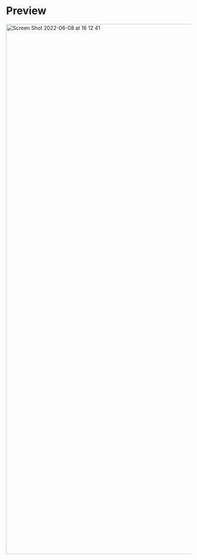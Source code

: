 # Preview
<img width="1440" alt="Screen Shot 2022-06-08 at 16 12 41" src="https://user-images.githubusercontent.com/25787603/172579447-fde8b8be-b084-4dc7-b276-fc21a043324b.png">
